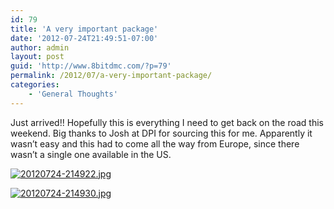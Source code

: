 ```yaml
---
id: 79
title: 'A very important package'
date: '2012-07-24T21:49:51-07:00'
author: admin
layout: post
guid: 'http://www.8bitdmc.com/?p=79'
permalink: /2012/07/a-very-important-package/
categories:
    - 'General Thoughts'
---
```


Just arrived!! Hopefully this is everything I need to get back on the road this weekend. Big thanks to Josh at DPI for sourcing this for me. Apparently it wasn’t easy and this had to come all the way from Europe, since there wasn’t a single one available in the US.

[![20120724-214922.jpg](/assets/images2012/07/20120724-214922.jpg)](/assets/images2012/07/20120724-214922.jpg)

[![20120724-214930.jpg](/assets/images2012/07/20120724-214930.jpg)](/assets/images2012/07/20120724-214930.jpg)